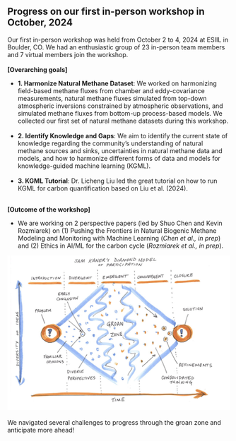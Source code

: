 
## Progress on our first in-person workshop in October, 2024
Our first in-person workshop was held from October 2 to 4, 2024 at ESIIL in Boulder, CO. We had an enthusiastic group of 23 in-person team members and 7 virtual members join the workshop.
<br><br>
**[Overarching goals]**<br>
- **1. Harmonize Natural Methane Dataset**: We worked on harmonizing field-based methane fluxes from chamber and eddy-covariance measurements, natural methane fluxes simulated from top-down atmospheric inversions constrained by atmospheric observations, and simulated methane fluxes from bottom-up process-based models. We collected our first set of natural methane datasets during this workshop.
<br><br>
- **2. Identify Knowledge and Gaps**: We aim to identify the current state of knowledge regarding the community’s understanding of natural methane sources and sinks, uncertainties in natural methane data and models, and how to harmonize different forms of data and models for knowledge-guided machine learning (KGML).
<br><br>
- **3. KGML Tutorial**: Dr. Licheng Liu led the great tutorial on how to run KGML for carbon quantification based on Liu et al. (2024).
<br><br>

**[Outcome of the workshop]**<br>
- We are working on 2 perspective papers (led by Shuo Chen and Kevin Rozmiarek) on (1) Pushing the Frontiers in Natural Biogenic Methane Modeling and Monitoring with Machine Learning (*Chen et al., in prep*) and (2) Ethics in AI/ML for the carbon cycle (*Rozmiarek et al., in prep*).

<img src="../homepage_materials/groan_zone.png" width="600"> <br><br>
We navigated several challenges to progress through the groan zone and anticipate more ahead!
<br><br>
